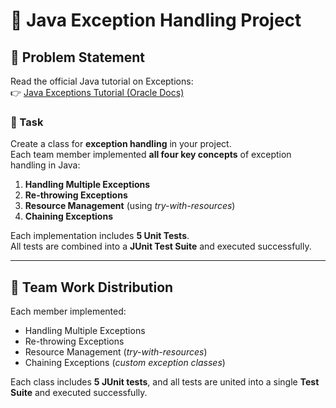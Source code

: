 # 🚦 Java Exception Handling Project

## 📘 Problem Statement

Read the official Java tutorial on Exceptions:  
👉 [Java Exceptions Tutorial (Oracle Docs)](https://docs.oracle.com/javase/tutorial/essential/exceptions/index.html)

### 🎯 Task

Create a class for **exception handling** in your project.  
Each team member implemented **all four key concepts** of exception handling in Java:

1. **Handling Multiple Exceptions**  
2. **Re-throwing Exceptions**  
3. **Resource Management** (using *try-with-resources*)  
4. **Chaining Exceptions**

Each implementation includes **5 Unit Tests**.  
All tests are combined into a **JUnit Test Suite** and executed successfully.

---

## 👥 Team Work Distribution




Each member implemented:

- Handling Multiple Exceptions  
- Re-throwing Exceptions  
- Resource Management (*try-with-resources*)  
- Chaining Exceptions (*custom exception classes*)  

Each class includes **5 JUnit tests**, and all tests are united into a single **Test Suite** and executed successfully.


